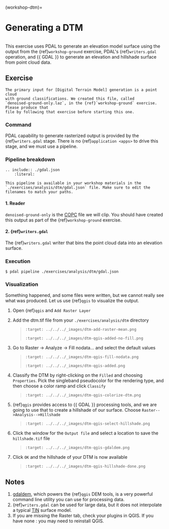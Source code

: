 (workshop-dtm)=

# Generating a DTM

```{index} elevation model, DTM, DSM
```

This exercise uses PDAL to generate an elevation model surface using the
output from the {ref}`workshop-ground` exercise, PDAL's {ref}`writers.gdal`
operation, and {{ GDAL }} to generate an elevation and hillshade surface from
point cloud data.

## Exercise

```{note}
The primary input for [Digital Terrain Model] generation is a point cloud
with ground classifications. We created this file, called
`denoised-ground-only.laz`, in the {ref}`workshop-ground` exercise. Please produce that
file by following that exercise before starting this one.
```

### Command

PDAL capability to generate rasterized output is provided by the {ref}`writers.gdal` stage.
There is no {ref}`application <apps>` to drive this stage, and we must use a pipeline.

### Pipeline breakdown

```{eval-rst}
.. include:: ./gdal.json
    :literal:
```

```{note}
This pipeline is available in your workshop materials in the
`./exercises/analysis/dtm/gdal.json` file. Make sure to edit the
filenames to match your paths.
```

#### 1. Reader

`denoised-ground-only` is the [COPC](https://copc.io) file we will clip. You should have
created this output as part of the {ref}`workshop-ground` exercise.

#### 2. {ref}`writers.gdal`

The {ref}`writers.gdal` writer that bins the point cloud data into an elevation
surface.

### Execution

```console
$ pdal pipeline ./exercises/analysis/dtm/gdal.json
```

### Visualization

Something happened, and some files were written, but we cannot really
see what was produced. Let us use {ref}`qgis` to visualize the output.

1. Open {ref}`qgis` and `Add Raster Layer`

2. Add the dtm.tif file from your `./exercises/analysis/dtm`
   directory

   > ```{image} ../../images/dtm-add-raster-mean.png
   > :target: ../../../_images/dtm-add-raster-mean.png
   > ```
   >
   > ```{image} ../../images/dtm-qgis-added-no-fill.png
   > :target: ../../../_images/dtm-qgis-added-no-fill.png
   > ```

3. Go to Raster -> Analyze -> Fill nodata... and select the default values

   > ```{image} ../../images/dtm-qgis-fill-nodata.png
   > :target: ../../../_images/dtm-qgis-fill-nodata.png
   > ```
   >
   > ```{image} ../../images/dtm-qgis-added.png
   > :target: ../../../_images/dtm-qgis-added.png
   > ```

4. Classify the DTM by right-clicking on the `Filled` and choosing
   `Properties`. Pick the singleband pseudocolor for the rendering type, and then
   choose a color ramp and click `Classify`

   > ```{image} ../../images/dtm-qgis-colorize-dtm.png
   > :target: ../../../_images/dtm-qgis-colorize-dtm.png
   > ```

5. {ref}`qgis` provides access to {{ GDAL }} processing tools, and we
   are going to use that to create a hillshade of our surface.
   Choose `Raster-->Analysis-->Hillshade`

   > ```{image} ../../images/dtm-qgis-select-hillshade.png
   > :target: ../../../_images/dtm-qgis-select-hillshade.png
   > ```

6. Click the window for the `Output file` and select a location
   to save the `hillshade.tif` file

   > ```{image} ../../images/dtm-qgis-gdaldem.png
   > :target: ../../../_images/dtm-qgis-gdaldem.png
   > ```

7. Click `OK` and the hillshade of your DTM is now available

   > ```{image} ../../images/dtm-qgis-hillshade-done.png
   > :target: ../../../_images/dtm-qgis-hillshade-done.png
   > ```

## Notes

1. [gdaldem], which powers the {ref}`qgis` DEM tools, is a very powerful
   command line utility you can use for processing data.
2. {ref}`writers.gdal` can be used for large data, but it does not interpolate
   a typical [TIN] surface model.
3. If you are missing the Raster tab, check your plugins in QGIS. If you have none
   : you may need to reinstall QGIS.

[digital terrain model]: https://en.wikipedia.org/wiki/Digital_elevation_model
[gdaldem]: http://www.gdal.org/gdaldem.html
[tin]: https://en.wikipedia.org/wiki/Triangulated_irregular_network
